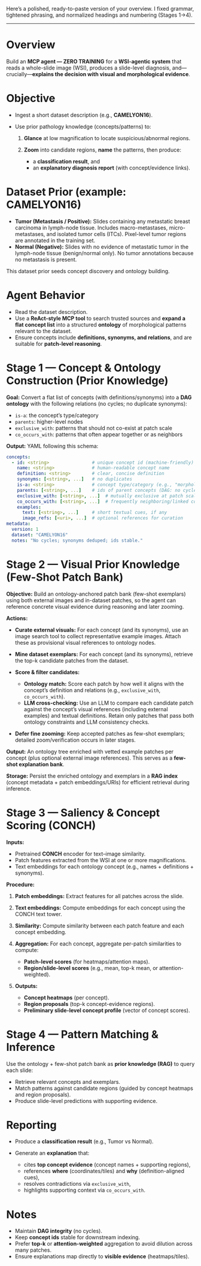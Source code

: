 Here’s a polished, ready-to-paste version of your overview. I fixed grammar, tightened phrasing, and normalized headings and numbering (Stages 1→4).

---

# Overview

Build an **MCP agent — ZERO TRAINING** for a **WSI-agentic system** that reads a whole-slide image (WSI), produces a slide-level diagnosis, and—crucially—**explains the decision with visual and morphological evidence**.

# Objective

* Ingest a short dataset description (e.g., **CAMELYON16**).
* Use prior pathology knowledge (concepts/patterns) to:

  1. **Glance** at low magnification to locate suspicious/abnormal regions.
  2. **Zoom** into candidate regions, **name** the patterns, then produce:

     * a **classification result**, and
     * an **explanatory diagnosis report** (with concept/evidence links).

# Dataset Prior (example: CAMELYON16)

* **Tumor (Metastasis / Positive):** Slides containing any metastatic breast carcinoma in lymph-node tissue. Includes macro-metastases, micro-metastases, and isolated tumor cells (ITCs). Pixel-level tumor regions are annotated in the training set.
* **Normal (Negative):** Slides with no evidence of metastatic tumor in the lymph-node tissue (benign/normal only). No tumor annotations because no metastasis is present.

This dataset prior seeds concept discovery and ontology building.

# Agent Behavior

* Read the dataset description.
* Use a **ReAct-style MCP tool** to search trusted sources and **expand a flat concept list** into a structured **ontology** of morphological patterns relevant to the dataset.
* Ensure concepts include **definitions, synonyms, and relations**, and are suitable for **patch-level reasoning**.

# Stage 1 — Concept & Ontology Construction (Prior Knowledge)

**Goal:** Convert a flat list of concepts (with definitions/synonyms) into a **DAG ontology** with the following relations (no cycles; no duplicate synonyms):

* `is-a`: the concept’s type/category
* `parents`: higher-level nodes
* `exclusive_with`: patterns that should not co-exist at patch scale
* `co_occurs_with`: patterns that often appear together or as neighbors

**Output:** YAML following this schema:

```yaml
concepts:
  - id: <string>                # unique concept id (machine-friendly)
    name: <string>              # human-readable concept name
    definition: <string>        # clear, concise definition
    synonyms: [<string>, ...]   # no duplicates
    is-a: <string>              # concept type/category (e.g., "morphology", "artifact")
    parents: [<string>, ...]    # ids of parent concepts (DAG: no cycles)
    exclusive_with: [<string>, ...]  # mutually exclusive at patch scale
    co_occurs_with: [<string>, ...]  # frequently neighboring/linked concepts
    examples:
      text: [<string>, ...]     # short textual cues, if any
      image_refs: [<uri>, ...]  # optional references for curation
metadata:
  version: 1
  dataset: "CAMELYON16"
  notes: "No cycles; synonyms deduped; ids stable."
```

# Stage 2 — Visual Prior Knowledge (Few-Shot Patch Bank)

**Objective:** Build an ontology-anchored patch bank (few-shot exemplars) using both external images and in-dataset patches, so the agent can reference concrete visual evidence during reasoning and later zooming.

**Actions:**

* **Curate external visuals:** For each concept (and its synonyms), use an image search tool to collect representative example images. Attach these as provisional visual references to ontology nodes.
* **Mine dataset exemplars:** For each concept (and its synonyms), retrieve the top-k candidate patches from the dataset.
* **Score & filter candidates:**

  * **Ontology match:** Score each patch by how well it aligns with the concept’s definition and relations (e.g., `exclusive_with`, `co_occurs_with`).
  * **LLM cross-checking:** Use an LLM to compare each candidate patch against the concept’s visual references (including external examples) and textual definitions. Retain only patches that pass both ontology constraints and LLM consistency checks.
* **Defer fine zooming:** Keep accepted patches as few-shot exemplars; detailed zoom/verification occurs in later stages.

**Output:** An ontology tree enriched with vetted example patches per concept (plus optional external image references). This serves as a **few-shot explanation bank**.

**Storage:** Persist the enriched ontology and exemplars in a **RAG index** (concept metadata + patch embeddings/URIs) for efficient retrieval during inference.

# Stage 3 — Saliency & Concept Scoring (CONCH)

**Inputs:**

* Pretrained **CONCH** encoder for text–image similarity.
* Patch features extracted from the WSI at one or more magnifications.
* Text embeddings for each ontology concept (e.g., names + definitions + synonyms).

**Procedure:**

1. **Patch embeddings:** Extract features for all patches across the slide.
2. **Text embeddings:** Compute embeddings for each concept using the CONCH text tower.
3. **Similarity:** Compute similarity between each patch feature and each concept embedding.
4. **Aggregation:** For each concept, aggregate per-patch similarities to compute:

   * **Patch-level scores** (for heatmaps/attention maps).
   * **Region/slide-level scores** (e.g., mean, top-k mean, or attention-weighted).
5. **Outputs:**

   * **Concept heatmaps** (per concept).
   * **Region proposals** (top-k concept-evidence regions).
   * **Preliminary slide-level concept profile** (vector of concept scores).

# Stage 4 — Pattern Matching & Inference

Use the ontology + few-shot patch bank as **prior knowledge (RAG)** to query each slide:

* Retrieve relevant concepts and exemplars.
* Match patterns against candidate regions (guided by concept heatmaps and region proposals).
* Produce slide-level predictions with supporting evidence.

# Reporting

* Produce a **classification result** (e.g., Tumor vs Normal).
* Generate an **explanation** that:

  * cites **top concept evidence** (concept names + supporting regions),
  * references **where** (coordinates/tiles) and **why** (definition-aligned cues),
  * resolves contradictions via `exclusive_with`,
  * highlights supporting context via `co_occurs_with`.

# Notes

* Maintain **DAG integrity** (no cycles).
* Keep **concept ids** stable for downstream indexing.
* Prefer **top-k** or **attention-weighted** aggregation to avoid dilution across many patches.
* Ensure explanations map directly to **visible evidence** (heatmaps/tiles).
